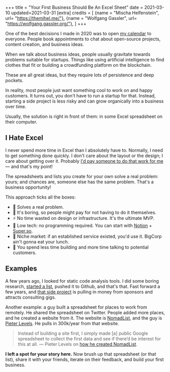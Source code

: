 +++
title = "Your First Business Should Be An Excel Sheet"
date = 2021-03-10
updated=2021-03-31
[extra]
credits = [
  {name = "Mischa Helfenstein", url= "https://themihel.me/"},
  {name = "Wolfgang Gassler", url= "https://wolfgang.gassler.org/"},
]
+++

One of the best decisions I made in 2020 was to open [my
calendar](https://booktime.xyz/p/matthias) to everyone. People book appointments
to chat about open-source projects, content creation, and business ideas.

When we talk about business ideas, people usually gravitate towards problems
suitable for startups. Things like using artificial intelligence to find clothes
that fit or building a crowdfunding platform on the blockchain.

These are all great ideas, but they require lots of persistence and deep
pockets.

In reality, most people just want something cool to work on and happy customers.
It turns out, you don't have to run a startup for that. Instead, starting a side
project is less risky and can grow organically into a business over time.

Usually, the solution is right in front of them: in some Excel spreadsheet on
their computer.

## I Hate Excel

I never spend more time in Excel than I absolutely have to. Normally, I need to
get something done quickly. I don't care about the layout or the design; I care
about getting over it. Probably [I'd pay someone to do that work for
me](/2018/excel/) &mdash; and that's my point!

The spreadsheets and lists you create for your own solve a real problem: yours;
and chances are, someone else has the same problem. That's a business
opportunity!

This approach ticks all the boxes:

- 💪 Solves a real problem.
- 🥱 It's boring, so people might pay for not having to do it themselves.
- ⚡️ No time wasted on design or infrastructure. It's the ultimate MVP.
- 🐢 Low tech: no programming required. You can start with [Notion](https://notion.so) + [Super.so](https://super.so).
- 🐜 Niche market: if an established service existed, you'd use it.
  BigCorp ain't gonna eat your lunch.
- 🚀 You spend less time building and more time talking to potential customers.

## Examples

A few years ago, I looked for static code analysis tools. I did some boring
research, [started a list](/2017/obsolete), pushed it to Github, and that's
that. Fast forward a few years, and [that side
project](https://analysis-tools.dev/) is pulling in money from sponsors and
attracts consulting gigs.

Another example: a guy built a spreadsheet for places to work from remotely. He
shared the spreadsheet on Twitter. People added more places, and he created a
website from it. The website is [NomadList](https://nomadlist.com/), and the guy
is [Pieter Levels](https://levels.io/). He pulls in 300k/year from that website.

> Instead of building a site first, I simply made [a] public Google spreadsheet
> to collect the first data and see if there’d be interest for this at all.
> &mdash; Pieter Levels on [how he created
> NomadList](https://levels.io/product-hunt-hacker-news-number-one/).

**I left a spot for your story here.** Now brush up that spreadsheet (or that
list), share it with your friends, iterate on their feedback, and build your
first business.
